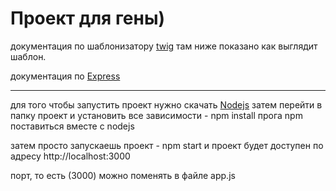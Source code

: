 # Проект для гены)

документация по шаблонизатору [twig](https://github.com/twigjs/twig.js/wiki) там ниже показано как выглядит шаблон.


документация по [Express](https://expressjs.com/ru/) 

-------

для того чтобы запустить проект нужно скачать [Nodejs](https://nodejs.org/en/)
затем перейти в папку проект и установить все зависимости - npm install
прога npm поставиться вместе с nodejs


затем просто запускаешь проект - npm start
и проект будет доступен по адресу http://localhost:3000

порт, то есть (3000) можно поменять в файле app.js

